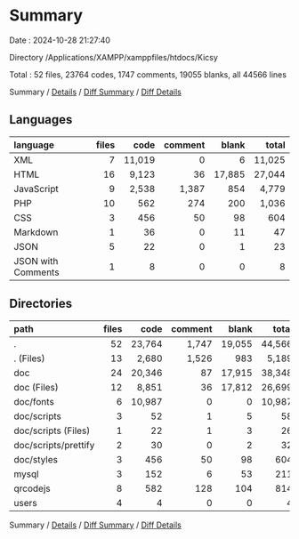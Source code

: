 # Summary

Date : 2024-10-28 21:27:40

Directory /Applications/XAMPP/xamppfiles/htdocs/Kicsy

Total : 52 files,  23764 codes, 1747 comments, 19055 blanks, all 44566 lines

Summary / [Details](details.md) / [Diff Summary](diff.md) / [Diff Details](diff-details.md)

## Languages
| language | files | code | comment | blank | total |
| :--- | ---: | ---: | ---: | ---: | ---: |
| XML | 7 | 11,019 | 0 | 6 | 11,025 |
| HTML | 16 | 9,123 | 36 | 17,885 | 27,044 |
| JavaScript | 9 | 2,538 | 1,387 | 854 | 4,779 |
| PHP | 10 | 562 | 274 | 200 | 1,036 |
| CSS | 3 | 456 | 50 | 98 | 604 |
| Markdown | 1 | 36 | 0 | 11 | 47 |
| JSON | 5 | 22 | 0 | 1 | 23 |
| JSON with Comments | 1 | 8 | 0 | 0 | 8 |

## Directories
| path | files | code | comment | blank | total |
| :--- | ---: | ---: | ---: | ---: | ---: |
| . | 52 | 23,764 | 1,747 | 19,055 | 44,566 |
| . (Files) | 13 | 2,680 | 1,526 | 983 | 5,189 |
| doc | 24 | 20,346 | 87 | 17,915 | 38,348 |
| doc (Files) | 12 | 8,851 | 36 | 17,812 | 26,699 |
| doc/fonts | 6 | 10,987 | 0 | 0 | 10,987 |
| doc/scripts | 3 | 52 | 1 | 5 | 58 |
| doc/scripts (Files) | 1 | 22 | 1 | 3 | 26 |
| doc/scripts/prettify | 2 | 30 | 0 | 2 | 32 |
| doc/styles | 3 | 456 | 50 | 98 | 604 |
| mysql | 3 | 152 | 6 | 53 | 211 |
| qrcodejs | 8 | 582 | 128 | 104 | 814 |
| users | 4 | 4 | 0 | 0 | 4 |

Summary / [Details](details.md) / [Diff Summary](diff.md) / [Diff Details](diff-details.md)